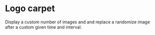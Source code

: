 # Logo carpet
Display a custom number of images and and replace a randomize image after a custom given time and interval.
